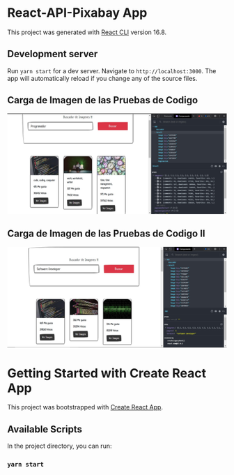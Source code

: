 #  React-API-Pixabay App

This project was generated with [React CLI](https://es.reactjs.org/docs/create-a-new-react-app.html) version 16.8.

## Development server

Run `yarn start` for a dev server. Navigate to `http://localhost:3000`. The app will automatically reload if you change any of the source files.

## Carga de Imagen de las Pruebas de Codigo

![](public/Coders.jpg)

## Carga de Imagen de las Pruebas de Codigo II

![](public/dev.jpg)

# Getting Started with Create React App

This project was bootstrapped with [Create React App](https://github.com/facebook/create-react-app).

## Available Scripts

In the project directory, you can run:

### `yarn start`

